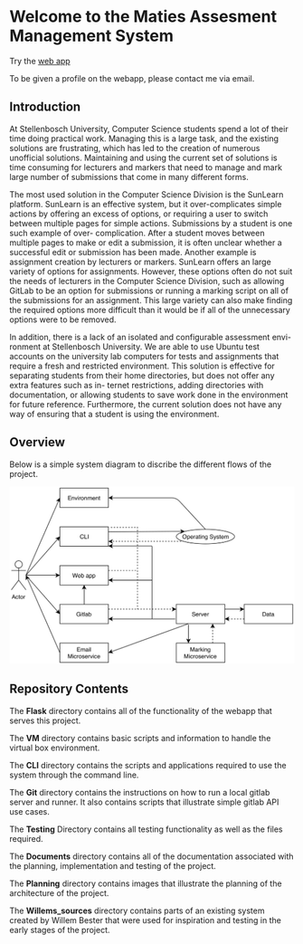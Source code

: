 # Welcome to the Maties Assesment Management System
Try the [web app](https://hermes.cs.sun.ac.za)

To be given a profile on the webapp, please contact me via email.

## Introduction
At Stellenbosch University, Computer Science students spend a lot of their time
doing practical work. Managing this is a large task, and the existing solutions
are frustrating, which has led to the creation of numerous unofficial solutions.
Maintaining and using the current set of solutions is time consuming for lecturers
and markers that need to manage and mark large number of submissions that
come in many different forms.

The most used solution in the Computer Science Division is the SunLearn
platform. SunLearn is an effective system, but it over-complicates simple actions
by offering an excess of options, or requiring a user to switch between multiple
pages for simple actions. Submissions by a student is one such example of over-
complication. After a student moves between multiple pages to make or edit
a submission, it is often unclear whether a successful edit or submission has
been made. Another example is assignment creation by lecturers or markers.
SunLearn offers an large variety of options for assignments. However, these
options often do not suit the needs of lecturers in the Computer Science Division,
such as allowing GitLab to be an option for submissions or running a marking
script on all of the submissions for an assignment. This large variety can also
make finding the required options more difficult than it would be if all of the
unnecessary options were to be removed.

In addition, there is a lack of an isolated and configurable assessment envi-
ronment at Stellenbosch University. We are able to use Ubuntu test accounts
on the university lab computers for tests and assignments that require a fresh
and restricted environment. This solution is effective for separating students
from their home directories, but does not offer any extra features such as in-
ternet restrictions, adding directories with documentation, or allowing students
to save work done in the environment for future reference. Furthermore, the
current solution does not have any way of ensuring that a student is using the
environment.
## Overview

Below is a simple system diagram to discribe the different flows of the project.

![System Diagram](Report/SystemDiagram.png)

## Repository Contents

The **Flask** directory contains all of the functionality of the webapp that serves this project.

The **VM** directory contains basic scripts and information to handle the virtual box environment.

The **CLI** directory contains the scripts and applications required to use the system through the command line.

The **Git** directory contains the instructions on how to run a local gitlab server and runner. It also contains scripts that illustrate simple gitlab API use cases.

The **Testing** Directory contains all testing functionality as well as the files required.

The **Documents** directory contains all of the documentation associated with the planning, implementation and testing of the project.

The **Planning** directory contains images that illustrate the planning of the architecture of the project.

The **Willems_sources** directory contains parts of an existing system created by Willem Bester that were used for inspiration and testing in the early stages of the project.
